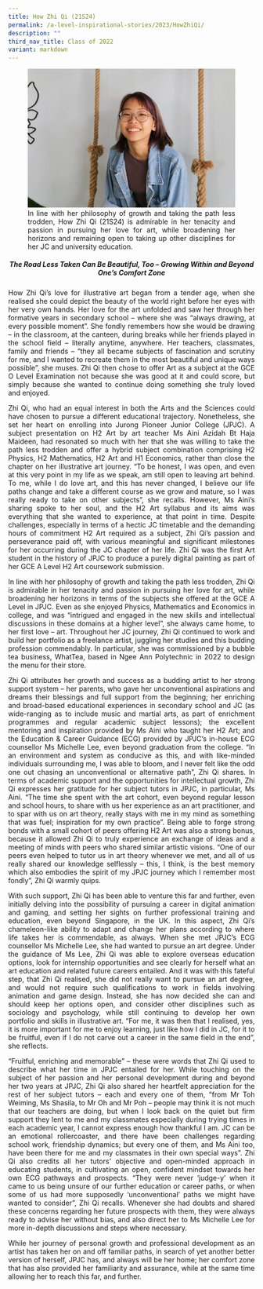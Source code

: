 ```yaml
---
title: How Zhi Qi (21S24)
permalink: /a-level-inspirational-stories/2023/HowZhiQi/
description: ""
third_nav_title: Class of 2022
variant: markdown
---
```

<div align="justify">

<figure>
<img src="/images/Accomplishment/2023%20inspiring/10How Zhi Qi.jpg">
<figcaption>In line with her philosophy of growth and taking the path less trodden, How Zhi Qi (21S24) is admirable in her tenacity and passion in pursuing her love for art, while broadening her horizons and remaining open to taking up other disciplines for her JC and university education.</figcaption></figure>

<center><h5> The Road Less Taken Can Be Beautiful, Too – Growing Within and Beyond One’s Comfort Zone</h5></center>
	
<p>How Zhi Qi’s love for illustrative art began from a tender age, when she realised she could depict the beauty of the world right before her eyes with her very own hands. Her love for the art unfolded and saw her through her formative years in secondary school – where she was “always drawing, at every possible moment”. She fondly remembers how she would be drawing – in the classroom, at the canteen, during breaks while her friends played in the school field – literally anytime, anywhere. Her teachers, classmates, family and friends – “they all became subjects of fascination and scrutiny for me, and I wanted to recreate them in the most beautiful and unique ways possible”, she muses. Zhi Qi then chose to offer Art as a subject at the GCE O Level Examination not because she was good at it and could score, but simply because she wanted to continue doing something she truly loved and enjoyed.</p>

<p>Zhi Qi, who had an equal interest in both the Arts and the Sciences could have chosen to pursue a different educational trajectory. Nonetheless, she set her heart on enrolling into Jurong Pioneer Junior College (JPJC). A subject presentation on H2 Art by art teacher Ms Aini Azidah Bt Haja Maideen, had resonated so much with her that she was willing to take the path less trodden and offer a hybrid subject combination comprising H2 Physics, H2 Mathematics, H2 Art and H1 Economics, rather than close the chapter on her illustrative art journey. “To be honest, I was open, and even at this very point in my life as we speak, am still open to leaving art behind. To me, while I do love art, and this has never changed, I believe our life paths change and take a different course as we grow and mature, so I was really ready to take on other subjects”, she recalls. However, Ms Aini’s sharing spoke to her soul, and the H2 Art syllabus and its aims was everything that she wanted to experience, at that point in time. Despite challenges, especially in terms of a hectic JC timetable and the demanding hours of commitment H2 Art required as a subject, Zhi Qi’s passion and perseverance paid off, with various meaningful and significant milestones for her occurring during the JC chapter of her life. Zhi Qi was the first Art student in the history of JPJC to produce a purely digital painting as part of her GCE A Level H2 Art coursework submission.</p>

<p>In line with her philosophy of growth and taking the path less trodden, Zhi Qi is admirable in her tenacity and passion in pursuing her love for art, while broadening her horizons in terms of the subjects she offered at the GCE A Level in JPJC. Even as she enjoyed Physics, Mathematics and Economics in college, and was “intrigued and engaged in the new skills and intellectual discussions in these domains at a higher level”, she always came home, to her first love – art. Throughout her JC journey, Zhi Qi continued to work and build her portfolio as a freelance artist, juggling her studies and this budding profession commendably. In particular, she was commissioned by a bubble tea business, WhatTea, based in Ngee Ann Polytechnic in 2022 to design the menu for their store.</p>

<p>Zhi Qi attributes her growth and success as a budding artist to her strong support system – her parents, who gave her unconventional aspirations and dreams their blessings and full support from the beginning; her enriching and broad-based educational experiences in secondary school and JC (as wide-ranging as to include music and martial arts, as part of enrichment programmes and regular academic subject lessons); the excellent mentoring and inspiration provided by Ms Aini who taught her H2 Art; and the Education &amp; Career Guidance (ECG) provided by JPJC’s in-house ECG counsellor Ms Michelle Lee, even beyond graduation from the college. “In an environment and system as conducive as this, and with like-minded individuals surrounding me, I was able to bloom, and I never felt like the odd one out chasing an unconventional or alternative path”, Zhi Qi shares. In terms of academic support and the opportunities for intellectual growth, Zhi Qi expresses her gratitude for her subject tutors in JPJC, in particular, Ms Aini. “The time she spent with the art cohort, even beyond regular lesson and school hours, to share with us her experience as an art practitioner, and to spar with us on art theory, really stays with me in my mind as something that was fuel; inspiration for my own practice”. Being able to forge strong bonds with a small cohort of peers offering H2 Art was also a strong bonus, because it allowed Zhi Qi to truly experience an exchange of ideas and a meeting of minds with peers who shared similar artistic visions. “One of our peers even helped to tutor us in art theory whenever we met, and all of us really shared our knowledge selflessly – this, I think, is the best memory which also embodies the spirit of my JPJC journey which I remember most fondly”, Zhi Qi warmly quips.</p>

<p>With such support, Zhi Qi has been able to venture this far and further, even initially delving into the possibility of pursuing a career in digital animation and gaming, and setting her sights on further professional training and education, even beyond Singapore, in the UK. In this aspect, Zhi Qi’s chameleon-like ability to adapt and change her plans according to where life takes her is commendable, as always. When she met JPJC’s ECG counsellor Ms Michelle Lee, she had wanted to pursue an art degree. Under the guidance of Ms Lee, Zhi Qi was able to explore overseas education options, look for internship opportunities and see clearly for herself what an art education and related future careers entailed. And it was with this fateful step, that Zhi Qi realised, she did not really want to pursue an art degree, and would not require such qualifications to work in fields involving animation and game design. Instead, she has now decided she can and should keep her options open, and consider other disciplines such as sociology and psychology, while still continuing to develop her own portfolio and skills in illustrative art. “For me, it was then that I realised, yes, it is more important for me to enjoy learning, just like how I did in JC, for it to be fruitful, even if I do not carve out a career in the same field in the end”, she reflects.</p>

<p>“Fruitful, enriching and memorable” – these were words that Zhi Qi used to describe what her time in JPJC entailed for her. While touching on the subject of her passion and her personal development during and beyond her two years at JPJC, Zhi Qi also shared her heartfelt appreciation for the rest of her subject tutors – each and every one of them, “from Mr Toh Weiming, Ms Shasila, to Mr Oh and Mr Poh – people may think it is not much that our teachers are doing, but when I look back on the quiet but firm support they lent to me and my classmates especially during trying times in each academic year, I cannot express enough how thankful I am. JC can be an emotional rollercoaster, and there have been challenges regarding school work, friendship dynamics; but every one of them, and Ms Aini too, have been there for me and my classmates in their own special ways”. Zhi Qi also credits all her tutors’ objective and open-minded approach in educating students, in cultivating an open, confident mindset towards her own ECG pathways and prospects. “They were never ‘judge-y’ when it came to us being unsure of our further education or career paths, or when some of us had more supposedly ‘unconventional’ paths we might have wanted to consider”, Zhi Qi recalls. Whenever she had doubts and shared these concerns regarding her future prospects with them, they were always ready to advise her without bias, and also direct her to Ms Michelle Lee for more in-depth discussions and steps where necessary.&nbsp;&nbsp;</p>

<p>While her journey of personal growth and professional development as an artist has taken her on and off familiar paths, in search of yet another better version of herself, JPJC has, and always will be her home; her comfort zone that has also provided her familiarity and assurance, while at the same time allowing her to reach this far, and further.	</p></div>